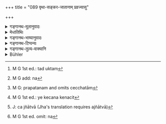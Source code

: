 +++
title = "089 वृथा-सङ्कर-जातानाम् प्रव्रज्यासु"

+++

<details><summary>गङ्गानथ-मूलानुवादः</summary>

The water-offering is withdrawn from those born in vain and from intermixture, from those who are addicted to asceticism and from those who have abandoned themselves.—(88)


(A) Well, Gautama (14.12) has said—‘In the case of those dying from hunger, by a weapon, by fire, by poison, in water, in prison, or from a precipice,—it is only when it is unintentional.’ While in the verse just quoted it is said simply, without any qualification ‘Those dying at the hands of the Cāṇḍāla &c.’ And on account of the necessity of reconciling this with what has been said in the other Smṛti text regarding the case of ‘dying in water’ &c., it must be ‘intentional death’ that is meant. And the idea arises that by reason of ‘association,’ the same should be the case with the others also.


(B) On the other hand, the verse quoted uses the term ‘sinful’; and all sinful act has been prohibited; he who does what is prohibited is called ‘sinful’. And a man becomes the ‘doer’ of an act through his own initiative, as also through the urging of another person. Now, death ‘from lightning, and the fanged and horned animals’ could never belong to the former category (i.e. this could never be intentional); and no one is ever urged by others to such death; nor are these means of dying employed by suicides, as holes, water and sword etc., are, and it is only if these were so, and the man were to kill himself by having recourse to these, that he could be the ‘self-sufficient agett (agent?),’ of the act of ‘dying.’ The truth therefore is that the man who comes by such death is understood to have been sinful in his previous life,—as is learnt from the scriptures; just as the possession of ‘black teeth’ and the rest. If it be asked—‘what is the use of this fact of the man’s having been sinful in the past being indicated?’ But in the case of persons with deficient limbs etc.,; their previous connection with sin is clearly indicated; and the expiatory rite to be performed in the case has been laid down by Vaśiṣṭha, as consisting, in the case of some men, of the performance of two Kṛcchras, and in that of others, of something more.


(C) In reality however, the suicide having died, can have nothing to do with the performance of any rites. Or, if he be regarded as having commited a grievous sin, then, any person who may have entered into any kind of relationship with him—marital, or friendly, or sacrificial,—would also have to be regarded as sinful. But such is not the usage of cultured men. For as a matter of fact, people having relationship with suicides are not looked down upon in any way; nor do they perform any expiatory rites.


(D) Some people, having read, in another Smṛti text, the words—‘those killed by cows and Brāhmaṇas etc.’—read the words ‘those who have abandoned themselves’ apart by themselves, and seem to take up an entirely different position.


The right view is that intentional suicides are what are meant;—why?—because of their being spoken of as ‘sinful.’ The man who intentionally proceeds to set into activity the causes leading to his own death, wilfully disobeys the law that ‘no man shall by his own desire, cut off his life-span and it is only right that such a transgressor should be spoken of as ‘sinful.’
</details>

<details><summary>मेधातिथिः</summary>

**जात**शब्दः प्रत्यकेम् अभिसंबध्यते । **वृथजातो** यो न देवान् अर्चयति न पितॄन् न मनुष्यान् इति । सत्य् अधिकारे ऽनाश्रमी, हुताहुतपरित्यक्तः, "संवत्सरम् अनाश्रमी भूत्वा" इत्यादि चिरकालावस्थाने महादोषश्रवणात् । ब्रह्मचारिपरिव्राजकाभ्याम् अन्यस्य परपाकरतित्वम् । आत्मार्थस् तु पाको निषिद्धः । **संकरजाता** इतरेतरजातिव्यतिकरेण प्रतिलोमा आयोगवादयः । निन्दितत्वाद् वृथाजातसाहचर्येण । अनुलोमास् तु सत्य् अपि संकीर्णयोनित्वे मातृजातीयत्वाद् अधिकारित्वाच् च नेह गृह्यन्ते । न चानुलोमेषु संकीर्णयोनिव्यवहारः । "संकीर्णयोनयस् त्व् एताः प्रतिलोमानुलोमजाः" (म्ध् १०.२५) इति । अनियुक्ता सुतादययश् चानेकपुरुषसंसर्गजाः, वेश्याजाताश् च । पारस्त्रैणेयास् तु असत्यनेकपुरुषसंसर्गेण संकरजाताः ।

- अयं च सपिण्डानां निषेधः, न तत्पुत्राणाम् इति <u>केचित्</u> । आत्मत्यागिनां तु पुत्राणाम् अपि । 

- <u>तद्</u> अयुक्तम्[^२००] अविशेषश्रवणात् ।


[^२००]:
     M G 1st ed.: tad uktam

- **प्रव्रज्यासु** बाह्यासु भगालवरक्तपटाद्यास्व् अनधिकाराद् बहुवचननिर्देशात्,[^२०१] व्रतादिदर्शनभेदेन बाह्याः । **आत्मनस् त्यागिनां** पुरुषाणाम् आयुषो ऽक्षये स्वेच्छया शरीरं त्यजन्ति । वृद्धानाम् अचिकित्स्यमहाव्याधीनां च भिषक्प्रत्यखातानाम् इष्यत एव । यथोक्तम् ।


[^२०१]:
     M G add: na

- वृद्धः शौचस्मृतेर् लुप्तस्य प्रत्याख्यातभिषक्क्रियः ।

- आत्मानं घातयेद् यस् तु भृग्वग्न्यनशनाम्बुभिः ॥

- तस्य त्रिरात्रम् आशौचं द्वितीये त्व् अस्तिसंचयः ।

- तृतीये तूदकं कृत्वा चतुर्थे श्राद्धम् आचरेत् ॥ इति ।

कुष्ट्यादेस् तु व्याधिगृहीतस्य इष्यत एव । यथोक्तं "लुप्तचेष्टस्य" । गृहस्थावस्थायाम् अपि,

- महाप्रस्थानगमना वृथा नेच्छन्ति जीवितुम् ।

लुप्तचेष्टश् चोच्यते यः शौचादिष्व् असमर्थः संध्योपासनादिषु च । "अपरिक्षीणशरीरो वा सादयेद् यस् त्व् आत्मानम् अलुप्तचेष्टो वा" । अतस् तद्विपरीतस्यानुज्ञानं भवति । स्मृत्यन्तरेष्व् अन्येषाम् अप्य् उदकक्रियानिषेधो विहितः । यथोक्तम् ।

- राजभिर् निहतानां च शृङ्गिदंष्ट्रिसरीसृपैः ।

- आत्मनस् त्यागिनां चैव श्राद्धम् एषां न कल्पयेत् ॥

- उदकं पिण्डदानं च प्रेतेभ्यो यच् च दीयते ।

- नोपतिष्ठन्ति तत् सर्वम् अन्तरिक्षे विनश्यति ॥

- नारायणबलिः कार्यो लोकगर्हाभयान् नरैः ।

- तस्माद् एभ्यो ऽपि दातव्यम् अन्नम् एव सदक्षिणम् ॥

तथान्यत्र ।

- चण्डालाद् उदकात् सर्पाद् ब्राह्मणाद् वैद्युताद् अपि ।

- दंष्ट्रिभ्यश् च पशुभ्यश् च मरणम् पाककर्मणाम् ॥

तथा चोक्तम् ।

- नृणां चैवाग्निदानां च स्नानालंकारकारिणाम् ।

- तप्तकृच्छ्रद्वये शुद्धिर् अश्रुपाते ऽनुयायिनाम् ॥

- तेनोद्दिष्टं न चैवन्यैः कार्यम् अस्यौर्ध्वदेहिकम् ।

- न च नामापि कर्तव्यं तद्वंशस्य तदीयकम् ॥

- अत्यन्तनरकस्थस्य तस्य पापीयसो ऽधिकम् ।

- कारणं कीर्तनं नाम सर्वं चैव भयावहम् ॥

- संवर्तेन आस्व् एव क्रियासु सान्तपनम् आम्नातम्, पराशरेण तप्तकृच्छ्रम्, वसिष्ठेन तप्तकृच्छरसहितं चान्द्रायणम् । तत्रापूर्वादिविशेषा उपेक्ष्याः । 

- यद् उक्तम् "चण्डालद् उदकात्" इत्याद्य् उपक्रम्य "मरणं पापकर्मणाम्" इति, तत्रेदं संदिह्यते । किं यश् चाण्डालदिर् बुद्धिपूर्वम् आत्मानं घातयति तस्यायं विधिर् और्ध्वदेहिकाकरणम्, तत्करणे च प्रायश्चित्तम्, उत प्रमादहस्तस्यानिच्छत इति । कुतः संदेहः । इह गौतमेन "प्रायानाशकशस्त्राग्निविषोदकोद्बन्धनप्रपतनैश् चेच्छताम्[^२०२]" इत्य् उक्तम् (ग्ध् १४.१२) । इह चाविशेषेण श्रुतम् "चण्डालाद् उदकात्" इति । तत्र स्मृत्यन्तरेणैकशास्त्रत्वाद् "उदकाद्" इत्य् अत्र तावद् अवश्यम् "इच्छताम्" इति संबध्यते । साहचर्याद् अन्यत्रापि तथैवेत्य् आशङ्का जायते । किं च "पापकर्मणाम्" इति श्रूयते । पापं च कर्म प्रतिषिद्धम् । अत्र प्रतिषिद्धं यो ऽनुतिष्ठति स पापकर्मेत्य् उपपद्यते । अनुष्ठातृत्वं च स्वव्यापारेण परप्रयोक्तृतया च । तत्र न वैद्युतदंष्ट्रिशृङ्ग्यादयः । ते च न प्रयुज्यन्ते । नापि ते श्वभ्रोदकखड्गादिस्थानीयाः । येन तदुपादानेनात्मानं घ्नन् स्वतन्त्रः कर्ता स्यात् । किं तर्हि यस्येदृशं मरणम् उपनतं स पूर्वजन्मनि कृतपापक इति शास्त्रेण ज्ञाप्यते । यथा श्यावदन्तप्रभृतयः । तत्रापि किम् एतेन ज्ञापितेन । अङ्गहीनादीनां पूर्वपापसंबन्धित्वं ज्ञाप्यते । प्रायश्चित्तम् अनुष्ठेयं यथा वसिष्ठेनोक्तम् । कस्यचित् कृच्छ्रद्वयचरणं कस्यचिद् अभ्यधिकम् अपि । इह मृत्युना संबन्धिकारस्यापहृतत्वान् नार्थो ऽनेन । यदि वासौ कृतपातक इत्य् अवसीयते । तेन सह येन केनचित्[^२०३] यौनमौखस्रौवाः संबन्धाः कृताः सो ऽपि पापकारी स्यात् । न चैवं शिष्टानाम् आचारः । न हि तादृशेन संबन्धं कृतवन्तः केनचिद् विचिकित्स्यन्ते । प्रायश्चित्तं नाचरन्ति । अत इच्छताम् अनुमीयते ।


[^२०३]:
     M G 1st ed.: ye kecana kenacit


[^२०२]:
     M G: prapatanam and omits cecchatām

- ये तु "गोब्राह्मणहतानाम्" इति स्मृत्यन्तरे पठित्वा "आत्मनस् त्यागिनाम्" इति पृथक् पठन्ति तेन विशेषपक्षः प्रतिभाति । 

- अतः संशयः किं पुनर् अत्र युक्तम् । 

- इच्छताम् इति । कुतः । पापकर्मवचनात् । स्वेच्छया यश् चात्मव्यापत्तिहेतौ व्यापारे प्रवर्तते तेन "तस्माद् उ ह न पुरायुषः स्वः कामी प्रेयात्" (श्ब् १०.२.६.७) इति शास्त्रम् अतिक्रान्तं भवति । स च युक्तः पापकर्मेति व्यपदेष्टुम् ।

- <u>ननु</u> चोक्तं न हि ते खड्गादिस्थानीयाः, येनेच्छया वधोपपत्तिः ।

- <u>उच्यते</u> । यः प्रमादं न रक्षति तेन तत् कृतम् एवेति । तेन यश् चाण्डालदस्युभूयिष्ठे ऽरण्य एकाकी गच्छति, तस्य यद्य् अपि चण्डाला मां घ्नन्त्व् इतीच्छा न भवति, तथापि तत्समर्थाचरेणेन प्रमादस्यापरिहृतत्वाद् भवत्य् एव शास्त्रातिक्रमः । एवं यो बाहुभ्यां नदीं तरति संदिग्धां वा नावम् अधिरोहत्य् अकुशलकर्णधाराधिष्ठिताम्, एवं तस्य व्यापद्यमानस्य वेगक्षयेण नौपरिवर्तनादिना वा युक्तैव पापकारिता । तथा चागाधतां दण्डादिना ग्राहमकरसंगं चाज्ञात्वा[^२०४] स्नातारो यद्य् अपह्रियेरन् न दुष्येयुः । एवं यस् तु दृढबन्धनां तन्वरित्रां तरिं तीव्राम्भसि कुशलावहितसमर्थप्रेरकप्रेर्यमाणाम् अधिरूढः सहसोत्पतिते जविनि पवने चक्रवातेन पिच्छलम् अवाप्तवान् प्लवव्याप्त्या म्रियेत न[^२०५] शास्त्रम् अतिक्रमेत् । एवं सर्पोपहतं देशं च अपरिहरन् दष्टो व्यापद्येत प्रत्यवेयाद् एव, नान्यथा । एवं तीक्ष्णशृङ्गां गां हस्तिनं वा दृष्ट्वा दूरम् अनपक्रामतो हन्यमानस्य युक्तो ऽत्रिक्रमः । एवम् अरण्ये वर्षासूच्चरन्तीषु विद्युत्सु ग्रामनगर्योर् अप्रवेशे दुष्टतैव । ग्रामस्थस्योपरि कथंचिद् विद्युत्पातः स्यात् तदा न किंचिद् अपराध्यति । अतो युक्तम् इदृशं यथाविहितक्रियाकरणम् । 


[^२०५]:
     M G 1st ed. omit: na


[^२०४]:
     J: ca jñātvā (Jha's translation requires ajñātvā)

- तत्र चोदकक्रियानिषेधः सर्वौर्ध्वदेहिकप्रदर्शनार्थः, स्मृत्यन्तरे ऽस्योदाहृतत्वात् ॥ ५.८८ ॥
</details>

<details><summary>गङ्गानथ-भाष्यानुवादः</summary>

The term ‘born’ is to be construed separately with each of the two terms with which it is compounded. He is said to be ^(‘)*born in vain*’ who does not worship Gods, Pitṛs or Men; *i*. *e*. he who does not lead the life proper for uny of the four stages of life, even though he is capable of doing so; one who is excluded from all offerings and invitations. Having referred to the man ‘who for one year does not lead the life proper for any stage,’ the scriptures speak of a great sin attaching to persons doing this for any length of time. This is so because with the exception of the Student and the Renunciate, all the others have to cook food for other people; and it is only cooking for one’s own self alone that has been prohibited.

‘*Born of intermixture*;’—*i.e*., the *Āyogara*’ and other persons born of an improper and inverse mixture of the several castes; that the issue of improper mixtures is meant is indicated by its association with those ‘born in vain,’ which implies lowness of birth. As regards the issue of legal mixtures, even though these also are ‘born of intermixtures,’ yet these are not meant here, because they belong definitely to their mother’s caste and are entitled to all that pertains thereto. Further, in ordinary usage children of legal mixtures are not spoken of as being of ‘mixed origin’; *e.g*. in 10.25, where the issues of ‘mixed origin’ are described. The term also includes (*a*) the children of such widows as have not been ‘permitted’ to beget children, born of the intercourse of several men, and (*b*) the children of prostitutes; the children of women begotten by a person other than their husbands are not included in this category, if there has not been intercourse with several men.

Some people hold that this prohibition refers to *Sapiṇḍa* relations who are as described, and not to their sons; while in the case of those who have ‘*abandoned themselves*,’ it applies to their sons also.

This however is not right; as the text makes no distinction among those mentioned.

*Asceticisms*; *i.e*., of heretics, such as the ‘*Bhagala*,’ the
‘*Raktapaṭa*’ and the rest. That these are meant is indicated by the plural number and by the fact that it is the heterodox heretic alone that is excluded. These are regarded as ‘heterodox’ by reason of their observances &c., being different from those of the orthodox ascetics.

‘*Those who have abandoned themselves*;’—*i.e* ., those who, even before their life’s span has been run out, give up their bodies (by committing suicide). \[It is only such suicide that is reprehensible\]. It is considered quite desirable in the case of old men suffering from incurable diseases given up by the physicians; as has been thus declared:—‘If an old man,—incapable of purification and memory, who has passed beyond the reach of the physician’s art,—kills himself by falling down from a precipice, or entering into fire, or by fasting, or by drowning in water,—in his case there is impurity for three days; his bones being collected on the second day, on the third day the water offering-should be made, and on the fourth day the *Śrāddha* should be performed’. Suicide is regarded as desirable also in the case of persons suffering from leprosy and such other diseases; as has been said in connection with men who, though still in the Householder’s state, have lost all energy,—‘Bent upon entering the Great Path, they do not wish to live on uselessly.’ That man is called ‘devoid of energy’ who is incapable of doing purificatory acts, as also saying the Twilight Prayers *&c*. Then again, in texts deprecating suicide, the words used are—‘if one whose body has not been emaciated, or who has not lost all energy, should kill himself &c. &c.’; which implies that it is permitted for those who are not such as here described.

Other Smṛti-texts prohibit the water-offering for other persons also. It has been thus declared—‘Those killed by kings, those killed by horned or fanged animals, or by serpents, and those who have abandoned themselves,—to these no *Śrāddha* is to be offered; and water, ball-offerings and other offerings that are made to the dead, all this does not reach them, it becomes lost in the intervening regions. Through fear of popular blame, one should make the *Nārāyaṇa* offering; and for the sake of these also food-grains, along with the additional fee, shall be given.’

Elsewhere again—

‘Sinful men meet death from the *Cāṇḍāla*, from water, from serpents, from Brāhmaṇas, from lightning and from fanged animals.’

It is also laid down that—

‘For incendiaries, for keepers of baths and makers of ornaments and for professional mourners, there is purification after the performance of two *Taptakṛcchra* penances. Hence for these no after-death rites shall be performed by others; even the name of such persons, or of their family, should not be pronounced. For truly fearful is the uttering of the name of such a great sinner, who has gone to the worst hells.’

It is in connection with the acts mentioned here that Saṃvartn has prescribed the ‘*Sāntapana*’ penance; and Parāśara has laid down the ‘*Taptakṛcchra*’; and Vaśiṣṭha has prescribed the ‘*Cāndrāyaṇa*’ along with the ^(‘)*Taptakṛcchra*’. But these differences may be ignored.

With reference to what has been said above regarding ‘the death of sinners’ resulting from ‘the Cāṇḍāla, from water &c. &c.,’ there arises the following question—“Does this rule, regarding the non-performance of the *Śrāddha* and the performance of penance, pertain to the Cāṇḍāla who kills himself intentionally?—or to one who is killed through carelessness, without intention?”

Why should this question arise?

> \(A\) Well, Gautama (14.12) has said—‘In the case of those dying from > hunger, by a weapon, by fire, by poison, in water, in prison, or from > a precipice,—it is only when it is unintentional.’ While in the verse > just quoted it is said simply, without any qualification ‘Those dying > at the hands of the *Cāṇḍāla* &c.’ And on account of the necessity of > reconciling this with what has been said in the other *Smṛti* text > regarding the case of ‘dying in water’ &c., it must be ‘*intentional* > death’ that is meant. And the idea arises that by reason of > ‘association,’ the same should be the case with the others also. >
> \(B\) On the other hand, the verse quoted uses the term ‘sinful’; and > all sinful act has been prohibited; he who does what is prohibited is > called ‘sinful’. And a man becomes the ‘doer’ of an act through his > own initiative, as also through the urging of another person. Now, > death ‘from lightning, and the fanged and horned animals’ could never > belong to the former category (*i.e*. this could never be > *intentional*); and no one is ever urged by others to such death; nor > are these means of dying employed by suicides, as holes, water and > sword etc., are, and it is only if these were so, and the man were to > kill himself by having recourse to these, that he could be the > ‘self-sufficient agett (agent?),’ of the act of ‘dying.’ The truth > therefore is that the man who comes by such death is understood to > have been sinful in his previous life,—as is learnt from the > scriptures; just as the possession of ‘black teeth’ and the rest. If > it be asked—‘what is the use of this fact of the man’s having been > sinful in the past being indicated?’ But in the case of persons with > deficient limbs etc.,; their previous connection with sin is clearly > indicated; and the expiatory rite to be performed in the case has been > laid down by Vaśiṣṭha, as consisting, in the case of some men, of the > performance of two *Kṛcchras*, and in that of others, of something > more. >
> \(C\) In reality however, the suicide having died, can have nothing to > do with the performance of any rites. Or, if he be regarded as having > commited a grievous sin, then, any person who may have entered into > any kind of relationship with him—marital, or friendly, or > sacrificial,—would also have to be regarded as *sinful*. But such is > not the usage of cultured men. For as a matter of fact, people having > relationship with suicides are not looked down upon in any way; nor do > they perform any expiatory rites.

From this it follows that what is meant is *intentional* death.

> \(D\) Some people, having read, in another *Smṛti text*, the > words—‘those killed by cows and Brāhmaṇas etc.’—read the words ‘those > who have abandoned themselves’ apart by themselves, and seem to take > up an entirely different position.

From all this (A, B, C and D) there arises the above-mentioned doubt—as to what is the right view.

> The right view is that *intentional suicides* are what are > meant;—why?—because of their being spoken of as ‘sinful.’ The man who > intentionally proceeds to set into activity the causes leading to his > own death, wilfully disobeys the law that ‘no man shall by his own > desire, cut off his life-span and it is only right that such a > transgressor should be spoken of as ‘sinful.’

“But it has been said and pointed out above that the causes of death spoken of do not resemble the sword and other things used by suicides; so that the intentional killing of oneself could not be meant.”

Our answer to this is as follows:—If a man does not guard himself against a danger, he is regarded to be as good as having brought it upon himself. So that if a man wanders about alone in a forest infested with
*cāṇḍālas* and robbers,—even though he may not have the wish that they
should kill him, yet—there is disobedience of scriptures on his part, since he acts in a way that invites danger, and he does nothing to avert that danger. Similarly with the man who goes to swim in the river, or enters a boat of doubtful capacity rowed by incompetent boatsmen. Under such circumstances, if by the loss of vigour, or by the turning over of the boat, the man should happen to die, it would be only right to regard him as having committed a sin. On the contrary, if persons were to bathe in water, whose depth they have duly ascertained by means of sticks etc., and of the presence wherein of alligators and other animals they, are ignorant,—and were to be carried away by any such animals, no blame would attach to them. Similarly if one gets into a boat, which is well-fastened, and rowed by capable rowers, and proceeds to cross a swift stream,—if, on the sudden rising of a strong wind, the boat happen to be tossed on a whril (whirl?)-pool and capsize, and the man become drowned,—he would not have transgressed the scriptures at all. Similarly again, if one did not carefully avoid places known to be infested with snakes, and being bitten by a snake were to die, he would have acted sinfully; not otherwise. Similarly if one does not run to a safe distance, on seeing a sharp-horned cow or an elephant, and become killed, he is rightly regarded as sinful. Similarly again if, when it is raining heavily and lightning is flashing, if one wanders about in desolate places and does not take shelter in a village or town,—his action is reprehensible. While if the lightning should, by chance, happen to fall upon a man who is in the village, there would be nothing sinful on the part of the man. For these reasons it is always right and proper that the man should do all that has been laid down (for his safety).

The prohibiting of ‘water-offerings’ should be taken as applicable to all kinds of after-death rites; for such is the view propounded in another *Smṛti* -text.—(88)
</details>

<details><summary>गङ्गानथ-टिप्पन्यः</summary>

(Verse 89 of others.)

This verse is quoted in *Aparārka* (p. 877);—in *Madanapārijāta* (p.
406), which adds the following notes:—‘*Vṛthājātāḥ*’ are those who do
not perform the ‘Five Great Sacrifices’;—‘*Saṅkarajātāḥ*’ are those born
of castes mixed in the reverse order;—in *Smṛtisāroddhāra* (p. 217),
which reads ‘*nivāpo na vidhīyate*’ for the last foot and explains
‘*nivāpaḥ*’ as *Śrāddha-Tarpaṇa*’,—in *Śuddhikaumudī*, (p. 80), which
explains ‘*Vṛthāsaṅkarajāta*’ as born of a lower caste father and higher
caste mother;—and in *Hāralatā* (p. 202), which has the same explanation
and adds that such persons are precluded from all religious acts; it
adds the following remarks—Those born of higher caste father and lower
caste mothers are not called ‘*Vṛthāsaṅkarajāta*’, as these persons are
permitted to perform all religious acts to which their mother’s caste is
entitled,—‘*ātmatyāgin*’ are those who have committed suicide by hanging
or poison or some such means, or those who have renounced the duties of
their caste.
</details>

<details><summary>गङ्गानथ-तुल्य-वाक्यानि</summary>

**(verses 5.88-89)**

*Viṣṇu* (22.56).—‘Suicides and outcasts do not cause impurity or receive
offerings of water.’

*Yājñavalkya* (3.6).—‘Those who have recourse to heretics, thieves,
women who have killed their husbands, loose women, and women drinking
wine, and women killing themselves, do not partake of impurity or of
water-offerings.’

*Vṛddha-Manu* (Aparārka, p. 876).—‘Eunuchs and others should not make
water-offerings, nor thieves and apostates, nor women who injure their
embryo and husband, or drink wine.’

*Vṛddha-Yājñavalkya* (Do.).—‘Persons killed by lightning, bulls, kings,
Brāhmaṇas, water, horned animals, tusked animals or fire, persons born
in vain, the eunuch, and the religious student are not deserving of
water-offerings.’

*Āpastamba* (Do., p. 877).—‘One who kills himself by means of fire,
water and such things,—for him there is no impurity; nor should water be
offered to him.’

*Gautama* (Do.).—‘For those who intentionally kill themselves by
starvation, or weapons, or fire or poison, or water (there shall be no
offering).’

*Aṅgiras* (Do.).—‘If one is killed, through carelessness, by fire, water
and such things, for him impurity shall be observed and water-offerings
made.’
</details>

<details><summary>Bühler</summary>

089	Libations of water shall not be offered to those who (neglect the prescribed rites and may be said to) have been born in vain, to those born in consequence of an illegal mixture of the castes, to those who are ascetics (of heretical sects), and to those who have committed suicide,
</details>
